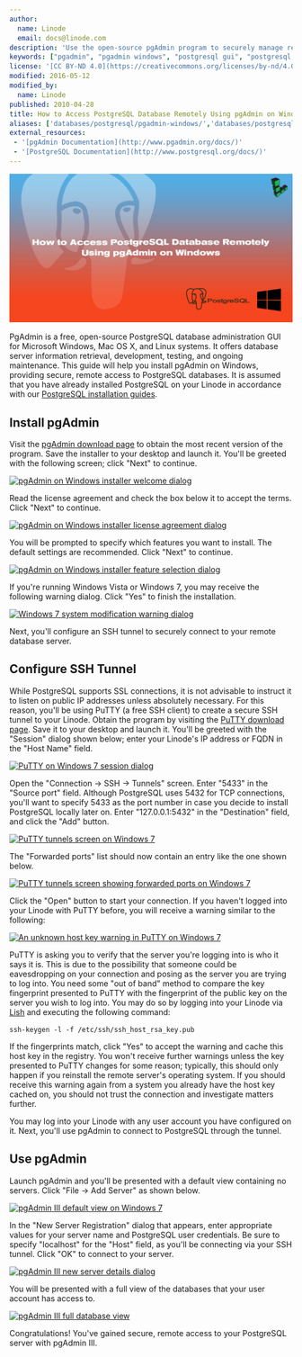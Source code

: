 ```yaml
---
author:
  name: Linode
  email: docs@linode.com
description: 'Use the open-source pgAdmin program to securely manage remote PostgreSQL databases from a Windows workstation.'
keywords: ["pgadmin", "pgadmin windows", "postgresql gui", "postgresql windows", "manage postgresql databases", "ssh tunnel"]
license: '[CC BY-ND 4.0](https://creativecommons.org/licenses/by-nd/4.0)'
modified: 2016-05-12
modified_by:
  name: Linode
published: 2010-04-28
title: How to Access PostgreSQL Database Remotely Using pgAdmin on Windows
aliases: ['databases/postgresql/pgadmin-windows/','databases/postgresql/securely-manage-remote-postgresql-servers-with-pgadmin-on-windows/']
external_resources:
 - '[pgAdmin Documentation](http://www.pgadmin.org/docs/)'
 - '[PostgreSQL Documentation](http://www.postgresql.org/docs/)'
---
```


![How to Access PostgreSQL Database Remotely Using pgAdmin on Windows](/docs/assets/pgpmyadmin-windows/how-to-access-postgresql-database-remotely-using-pgpmyadmin-on-windows-smg.jpg)

PgAdmin is a free, open-source PostgreSQL database administration GUI for Microsoft Windows, Mac OS X, and Linux systems. It offers database server information retrieval, development, testing, and ongoing maintenance. This guide will help you install pgAdmin on Windows, providing secure, remote access to PostgreSQL databases. It is assumed that you have already installed PostgreSQL on your Linode in accordance with our [PostgreSQL installation guides](/docs/databases/postgresql/).

## Install pgAdmin

Visit the [pgAdmin download page](https://www.pgadmin.org/download/windows4.php) to obtain the most recent version of the program. Save the installer to your desktop and launch it. You'll be greeted with the following screen; click "Next" to continue.

[![pgAdmin on Windows installer welcome dialog](/docs/assets/364-pgadmin-windows-install-1.png)](/docs/assets/364-pgadmin-windows-install-1.png)

Read the license agreement and check the box below it to accept the terms. Click "Next" to continue.

[![pgAdmin on Windows installer license agreement dialog](/docs/assets/365-pgadmin-windows-install-2.png)](/docs/assets/365-pgadmin-windows-install-2.png)

You will be prompted to specify which features you want to install. The default settings are recommended. Click "Next" to continue.

[![pgAdmin on Windows installer feature selection dialog](/docs/assets/366-pgadmin-windows-install-3.png)](/docs/assets/366-pgadmin-windows-install-3.png)

If you're running Windows Vista or Windows 7, you may receive the following warning dialog. Click "Yes" to finish the installation.

[![Windows 7 system modification warning dialog](/docs/assets/367-pgadmin-windows-install-4.png)](/docs/assets/367-pgadmin-windows-install-4.png)

Next, you'll configure an SSH tunnel to securely connect to your remote database server.

## Configure SSH Tunnel

While PostgreSQL supports SSL connections, it is not advisable to instruct it to listen on public IP addresses unless absolutely necessary. For this reason, you'll be using PuTTY (a free SSH client) to create a secure SSH tunnel to your Linode. Obtain the program by visiting the [PuTTY download page](http://www.chiark.greenend.org.uk/~sgtatham/putty/download.html). Save it to your desktop and launch it. You'll be greeted with the "Session" dialog shown below; enter your Linode's IP address or FQDN in the "Host Name" field.

[![PuTTY on Windows 7 session dialog](/docs/assets/368-putty-01-session.png)](/docs/assets/368-putty-01-session.png)

Open the "Connection -> SSH -> Tunnels" screen. Enter "5433" in the "Source port" field. Although PostgreSQL uses 5432 for TCP connections, you'll want to specify 5433 as the port number in case you decide to install PostgreSQL locally later on. Enter "127.0.0.1:5432" in the "Destination" field, and click the "Add" button.

[![PuTTY tunnels screen on Windows 7](/docs/assets/369-putty-03-postgresql-ssh-tunnel.png)](/docs/assets/369-putty-03-postgresql-ssh-tunnel.png)

The "Forwarded ports" list should now contain an entry like the one shown below.

[![PuTTY tunnels screen showing forwarded ports on Windows 7](/docs/assets/370-putty-04-postgresql-ssh-tunnel-open.png)](/docs/assets/370-putty-04-postgresql-ssh-tunnel-open.png)

Click the "Open" button to start your connection. If you haven't logged into your Linode with PuTTY before, you will receive a warning similar to the following:

[![An unknown host key warning in PuTTY on Windows 7](/docs/assets/371-putty-02-host-key-warning.png)](/docs/assets/371-putty-02-host-key-warning.png)

PuTTY is asking you to verify that the server you're logging into is who it says it is. This is due to the possibility that someone could be eavesdropping on your connection and posing as the server you are trying to log into. You need some "out of band" method to compare the key fingerprint presented to PuTTY with the fingerprint of the public key on the server you wish to log into. You may do so by logging into your Linode via [Lish](/docs/networking/using-the-linode-shell-lish/) and executing the following command:

    ssh-keygen -l -f /etc/ssh/ssh_host_rsa_key.pub

If the fingerprints match, click "Yes" to accept the warning and cache this host key in the registry. You won't receive further warnings unless the key presented to PuTTY changes for some reason; typically, this should only happen if you reinstall the remote server's operating system. If you should receive this warning again from a system you already have the host key cached on, you should not trust the connection and investigate matters further.

You may log into your Linode with any user account you have configured on it. Next, you'll use pgAdmin to connect to PostgreSQL through the tunnel.

## Use pgAdmin

Launch pgAdmin and you'll be presented with a default view containing no servers. Click "File -> Add Server" as shown below.

[![pgAdmin III default view on Windows 7](/docs/assets/372-pgadmin-windows-use-1-add-server.png)](/docs/assets/372-pgadmin-windows-use-1-add-server.png)

In the "New Server Registration" dialog that appears, enter appropriate values for your server name and PostgreSQL user credentials. Be sure to specify "localhost" for the "Host" field, as you'll be connecting via your SSH tunnel. Click "OK" to connect to your server.

[![pgAdmin III new server details dialog](/docs/assets/373-pgadmin-windows-use-2-new-server-details.png)](/docs/assets/373-pgadmin-windows-use-2-new-server-details.png)

You will be presented with a full view of the databases that your user account has access to.

[![pgAdmin III full database view](/docs/assets/374-pgadmin-windows-use-3-database-view.png)](/docs/assets/374-pgadmin-windows-use-3-database-view.png)

Congratulations! You've gained secure, remote access to your PostgreSQL server with pgAdmin III.
